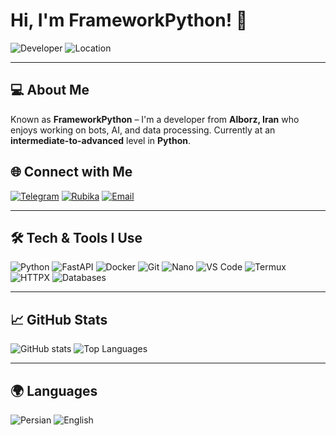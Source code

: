 # Hi, I'm FrameworkPython! 👋

![Developer](https://img.shields.io/badge/Role-Developer-blue)
![Location](https://img.shields.io/badge/Location-Alborz,%20Iran-green)

---

## 💻 About Me
Known as **FrameworkPython** – I'm a developer from **Alborz, Iran** who enjoys working on bots, AI, and data processing. Currently at an **intermediate-to-advanced** level in **Python**.

## 🌐 Connect with Me
[![Telegram](https://img.shields.io/badge/Telegram-%40Framework__python-blue?logo=telegram)](https://t.me/Framework_python)
[![Rubika](https://img.shields.io/badge/Rubika-%40Framework__Pythonm-green?logo=rubika)](https://rubika.ir/Framework_Pythonm)
[![Email](https://img.shields.io/badge/Email-amirmahdi21r21%40gmail.com-red?logo=gmail)](mailto:amirmahdi21r21@gmail.com)

---

## 🛠 Tech & Tools I Use
![Python](https://img.shields.io/badge/Python-blue?logo=python&logoColor=white)
![FastAPI](https://img.shields.io/badge/FastAPI-green?logo=fastapi&logoColor=white)
![Docker](https://img.shields.io/badge/Docker-blue?logo=docker&logoColor=white)
![Git](https://img.shields.io/badge/Git-orange?logo=git&logoColor=white)
![Nano](https://img.shields.io/badge/Editor-Nano-lightgrey?logo=gnu&logoColor=white)
![VS Code](https://img.shields.io/badge/VS%20Code-blue?logo=visual-studio-code&logoColor=white)
![Termux](https://img.shields.io/badge/Termux-yellow?logo=android&logoColor=white)
![HTTPX](https://img.shields.io/badge/HTTPX-purple)
![Databases](https://img.shields.io/badge/Databases-Various-blue)

---

## 📈 GitHub Stats
![GitHub stats](https://github-readme-stats.vercel.app/api?username=FrameworkPython&show_icons=true&theme=radical&hide=contribs)
![Top Languages](https://github-readme-stats.vercel.app/api/top-langs/?username=FrameworkPython&layout=compact&theme=radical)

---

## 🌍 Languages
![Persian](https://img.shields.io/badge/Persian-blue)
![English](https://img.shields.io/badge/English%20(Intermediate)-yellow)

